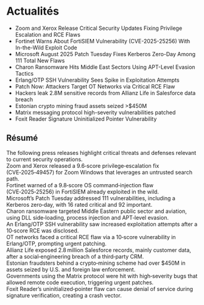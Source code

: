 <html><body>
<h1>Actualités</h1>
<ul>
  <li>Zoom and Xerox Release Critical Security Updates Fixing Privilege Escalation and RCE Flaws</li>
  <li>Fortinet Warns About FortiSIEM Vulnerability (CVE-2025-25256) With In-the-Wild Exploit Code</li>
  <li>Microsoft August 2025 Patch Tuesday Fixes Kerberos Zero-Day Among 111 Total New Flaws</li>
  <li>Charon Ransomware Hits Middle East Sectors Using APT-Level Evasion Tactics</li>
  <li>Erlang/OTP SSH Vulnerability Sees Spike in Exploitation Attempts</li>
  <li>Patch Now: Attackers Target OT Networks via Critical RCE Flaw</li>
  <li>Hackers leak 2.8M sensitive records from Allianz Life in Salesforce data breach</li>
  <li>Estonian crypto mining fraud assets seized >$450M</li>
  <li>Matrix messaging protocol high-severity vulnerabilities patched</li>
  <li>Foxit Reader Signature Uninitialized Pointer Vulnerability</li>
</ul>
<h2>Résumé</h2>
<p>The following press releases highlight critical threats and defenses relevant to current security operations.<br>Zoom and Xerox released a 9.6‑score privilege‑escalation fix (CVE‑2025‑49457) for Zoom Windows that leverages an untrusted search path.<br>Fortinet warned of a 9.8‑score OS command‑injection flaw (CVE‑2025‑25256) in FortiSIEM already exploited in the wild.<br>Microsoft’s Patch Tuesday addressed 111 vulnerabilities, including a Kerberos zero‑day, with 16 rated critical and 92 important.<br>Charon ransomware targeted Middle Eastern public sector and aviation, using DLL side‑loading, process injection and APT‑level evasion.<br>An Erlang/OTP SSH vulnerability saw increased exploitation attempts after a 10‑score RCE was disclosed.<br>OT networks faced a critical RCE flaw via a 10‑score vulnerability in Erlang/OTP, prompting urgent patching.<br>Allianz Life exposed 2.8 million Salesforce records, mainly customer data, after a social‑engineering breach of a third‑party CRM.<br>Estonian fraudsters behind a crypto‑mining scheme had over $450M in assets seized by U.S. and foreign law enforcement.<br>Governments using the Matrix protocol were hit with high‑severity bugs that allowed remote code execution, triggering urgent patches.<br>Foxit Reader’s uninitialized‑pointer flaw can cause denial of service during signature verification, creating a crash vector.</p>
</body></html>